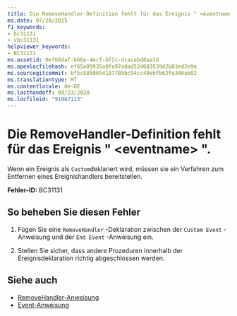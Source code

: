 ```yaml
---
title: Die RemoveHandler-Definition fehlt für das Ereignis " <eventname> ".
ms.date: 07/20/2015
f1_keywords:
- bc31131
- vbc31131
helpviewer_keywords:
- BC31131
ms.assetid: 0ef68daf-b66e-4ecf-bf2c-dcacabd8aa3d
ms.openlocfilehash: ef65a09935a0fa97adad52d683539d2b83ed2e9e
ms.sourcegitcommit: bf5c5850654187705bc94cc40ebfb62fe346ab02
ms.translationtype: MT
ms.contentlocale: de-DE
ms.lasthandoff: 09/23/2020
ms.locfileid: "91067113"
---
```

# <a name="removehandler-definition-missing-for-event-eventname"></a>Die RemoveHandler-Definition fehlt für das Ereignis " \<eventname> ".

Wenn ein Ereignis als `Custom`deklariert wird, müssen sie ein Verfahren zum Entfernen eines Ereignishandlers bereitstellen.  
  
 **Fehler-ID:** BC31131  
  
## <a name="to-correct-this-error"></a>So beheben Sie diesen Fehler  
  
1. Fügen Sie eine `RemoveHandler` -Deklaration zwischen der `Custom Event` -Anweisung und der `End Event` -Anweisung ein.  
  
2. Stellen Sie sicher, dass andere Prozeduren innerhalb der Ereignisdeklaration richtig abgeschlossen werden.  
  
## <a name="see-also"></a>Siehe auch

- [RemoveHandler-Anweisung](../language-reference/statements/removehandler-statement.md)
- [Event-Anweisung](../language-reference/statements/event-statement.md)
